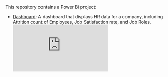This repository contains a Power Bi project:

- [Dashboard](https://github.com/sumitgarg21/Power-BI-project---Employee-Dashboard): A dashboard that displays HR data for a company, including Attrition count of Employees, Job Satisfaction rate, and Job Roles.
![HR-Analysis-Dashboard](https://github.com/sumitgarg21/Power-BI-project---Employee-Dashboard/blob/main/HR-Analysis-Dashboard.pdf)
